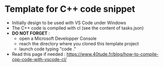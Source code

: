 # Template for C++ code snippet

* Initially design to be used with VS Code under Windows
* The C++ code is compiled with cl (see the content of tasks.json)
* **DO NOT FORGET** : 
  * open a Microsoft Developper Console
  * reach the directory where you cloned this template project 
  * launch code typing "code ."
* Read this page if needed : https://www.40tude.fr/blog/how-to-compile-cpp-code-with-vscode-cl/ 

<!-- 
## Sub title
**Bold** rest of the paragraph


### Sample code
```cpp
#include <iostream>

// ----------------------------------------------------------------------------
int main() {
  std::cout << "Grettings Pr Falken\n";  
  getchar();
  return 0;
}
``` 
-->